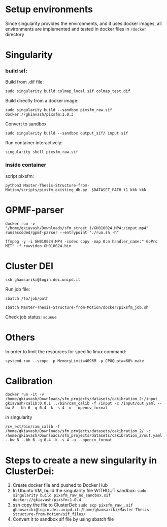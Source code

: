 # Setup environments

Since singularity provides the environments, and it uses docker images, all environments 
are implemented and tested in docker files in `/docker` directory


# Singularity
### build sif:

Build from .dif file:

`sudo singularity build colmap_local.sif colmap_test.dif`

Build directly from a docker image:

`sudo singularity build --sandbox pixsfm_raw.sif docker://gkiavash/pixsfm:1.0.3`

Convert to sandbox

`sudo singularity build --sandbox output_sif/ input.sif`


Run container interactively:

`singularity shell pixsfm_raw.sif`

### inside container

script pixsfm:

`python3 Master-Thesis-Structure-from-Motion/scripts/pixsfm_existing_db.py  $DATASET_PATH t1 kkk kkk`


# GPMF-parser

`docker run -v "/home/gkiavash/Downloads/sfm_street_1/GH010024.MP4:/input.mp4" runsascoded/gpmf-parser --entrypoint "./run.sh -h"`

`ffmpeg -y -i GH010024.MP4 -codec copy -map 0:m:handler_name:" GoPro MET" -f rawvideo GH010024.bin`

# Cluster DEI

`ssh ghamsariki@login.dei.unipd.it`

Run job file: 

`sbatch /to/job/path`

`sbatch Master-Thesis-Structure-from-Motion/docker/pixsfm_job.sh `

Check job status: `squeue`


# Others

In order to limit the resources for specific linux command:

`systemd-run --scope -p MemoryLimit=4096M -p CPUQuota=60% make`


# Calibration

`docker run -it -v /home/gkiavash/Downloads/sfm_projects/datasets/cakibration_2:/input gkiavash/calib:0.0.1 ../bin/cam_calib -f /input -c /input/out.yaml --bw 8 --bh 6 -q 0.4 -k -s 4 -u --opencv_format`

in  singularity 

`/cv_ext/bin/cam_calib -f /home/gkiavash/Downloads/sfm_projects/datasets/cakibration_2/ -c /home/gkiavash/Downloads/sfm_projects/datasets/cakibration_2/out.yaml --bw 8 --bh 6 -q 0.4 -k -s 4 -u --opencv_format`



# Steps to create a new singularity in ClusterDei:

1. Create docker file and pushed to Docker Hub
2. In Ubuntu VM, build the singularity file WITHOUT sandbox: `sudo singularity build pixsfm_raw_no_sandbox.sif docker://gkiavash/pixsfm:1.0.4`
3. ssh copy the file to ClusterDei: 
   `
   sudo scp pixsfm_raw_.sif ghamsariki@login.dei.unipd.it:/home/ghamsariki/Master-Thesis-Structure-from-Motion/sif_files/
   `
4. Convert it to sandbox sif file by using sbatch file
